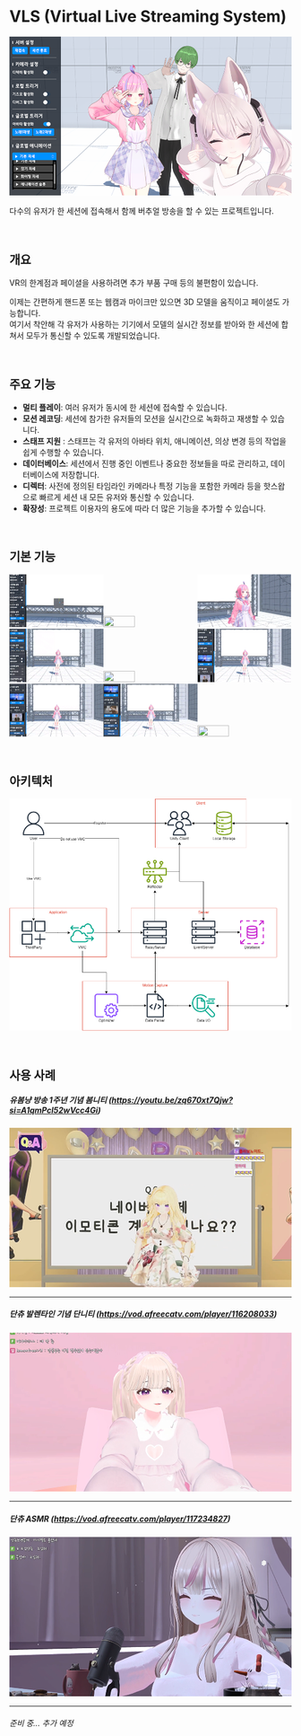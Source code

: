 # VLS (Virtual Live Streaming System)
<img src="./PNG/main.png">

다수의 유저가 한 세션에 접속해서 함께 버추얼 방송을 할 수 있는 프로젝트입니다.<br>

&nbsp;
## 개요
VR의 한계점과 페이셜을 사용하려면 추가 부품 구매 등의 불편함이 있습니다.

이제는 간편하게 핸드폰 또는 웹캠과 마이크만 있으면 3D 모델을 움직이고 페이셜도 가능합니다.<br>
여기서 착안해 각 유저가 사용하는 기기에서 모델의 실시간 정보를 받아와 한 세션에 합쳐서 모두가 통신할 수 있도록 개발되었습니다.

&nbsp;
## 주요 기능
- **멀티 플레이**: 여러 유저가 동시에 한 세션에 접속할 수 있습니다.
- **모션 레코딩**: 세션에 참가한 유저들의 모션을 실시간으로 녹화하고 재생할 수 있습니다.
- **스태프 지원** :  스태프는 각 유저의 아바타 위치, 애니메이션, 의상 변경 등의 작업을 쉽게 수행할 수 있습니다.
- **데이터베이스**: 세션에서 진행 중인 이벤트나 중요한 정보들을 따로 관리하고, 데이터베이스에 저장합니다.
- **디렉터**: 사전에 정의된 타임라인 카메라나 특정 기능을 포함한 카메라 등을 핫스왑으로 빠르게 세션 내 모든 유저와 통신할 수 있습니다.
- **확장성**: 프로젝트 이용자의 용도에 따라 더 많은 기능을 추가할 수 있습니다.

&nbsp;
## 기본 기능
<img src="./GIF/1.gif" width="33.3%" height="33.3%"><img src="./GIF/2.gif" width="33.3%" height="33.3%"><img src="./GIF/3.gif" width="33.3%" height="33.3%">
<img src="./GIF/4.gif" width="33.3%" height="33.3%"><img src="./GIF/5.gif" width="33.3%" height="33.3%"><img src="./GIF/6.gif" width="33.3%" height="33.3%">
<img src="./GIF/7.gif" width="33.3%" height="33.3%"><img src="./GIF/8.gif" width="33.3%" height="33.3%"><img src="./GIF/9.gif" width="33.3%" height="33.3%">

&nbsp;
## 아키텍처
<img src="./PNG/Edit.png">

&nbsp;
## 사용 사례
##### 유봄냥 방송 1주년 기념 봄니티 (https://youtu.be/zq670xt7Qjw?si=A1qmPcl52wVcc4Gi)
<a href="https://youtu.be/zq670xt7Qjw?si=A1qmPcl52wVcc4Gi"><img src="./PNG/1.png"></a>

---

##### 단츄 발렌타인 기념 단니티 (https://vod.afreecatv.com/player/116208033)
<a href="https://vod.afreecatv.com/player/116208033"><img src="./PNG/2.png"></a>

---

##### 단츄 ASMR (https://vod.afreecatv.com/player/117234827)
<a href="https://vod.afreecatv.com/player/117234827"><img src="./PNG/3.png"></a>

---

###### 준비 중... 추가 예정
